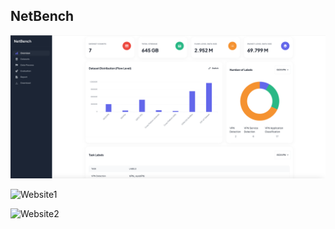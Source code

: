 ## NetBench

![Netbench](public/assets/netbench-overview.png)

![Website1](public/assets/website_1.gif)

![Website2](public/assets/website_2.gif)